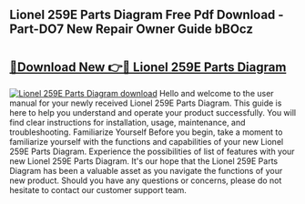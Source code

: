 ## Lionel 259E Parts Diagram Free Pdf Download - Part-DO7 New Repair Owner Guide bBOcz

# <h2><a href="http://dfmyntn.blite.top/?on=Lionel+259E+Parts+Diagram">🔗Download New 👉🔴 Lionel 259E Parts Diagram</a></h2>

[![Lionel 259E Parts Diagram download](https://i.imgur.com/lujVjoI.png)](http://dfmyntn.blite.top/?on=Lionel+259E+Parts+Diagram)
Hello and welcome to the user manual for your newly received Lionel 259E Parts Diagram. This guide is here to help you understand and operate your product successfully. You will find clear instructions for installation, usage, maintenance, and troubleshooting. Familiarize Yourself Before you begin, take a moment to familiarize yourself with the functions and capabilities of your new Lionel 259E Parts Diagram. Experience the possibilities of list of features with your new Lionel 259E Parts Diagram. It's our hope that the Lionel 259E Parts Diagram has been a valuable asset as you navigate the functions of your new product. Should you have any questions or concerns, please do not hesitate to contact our customer support team.
